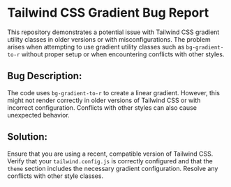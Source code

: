 # Tailwind CSS Gradient Bug Report

This repository demonstrates a potential issue with Tailwind CSS gradient utility classes in older versions or with misconfigurations. The problem arises when attempting to use gradient utility classes such as `bg-gradient-to-r` without proper setup or when encountering conflicts with other styles.

## Bug Description:

The code uses `bg-gradient-to-r` to create a linear gradient. However, this might not render correctly in older versions of Tailwind CSS or with incorrect configuration. Conflicts with other styles can also cause unexpected behavior.

## Solution:

Ensure that you are using a recent, compatible version of Tailwind CSS. Verify that your `tailwind.config.js` is correctly configured and that the `theme` section includes the necessary gradient configuration.  Resolve any conflicts with other style classes. 